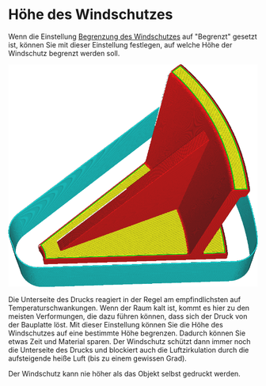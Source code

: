 Höhe des Windschutzes
====
Wenn die Einstellung [Begrenzung des Windschutzes](draft_shield_height_limitation.md) auf "Begrenzt" gesetzt ist, können Sie mit dieser Einstellung festlegen, auf welche Höhe der Windschutz begrenzt werden soll.

<!--screenshot {
"image_path": "draft_shield_height_limitation.png",
"models": [{"script": "headphone_hook.scad"}],
"camera_position": [-56, 139, 305],
"settings": {
    "draft_shield_enabled": true,
    "draft_shield_height_limitation": "limited",
    "draft_shield_height": 20
},
"colours": 32
}-->
![Der Windschutz ist auf 20 mm Höhe begrenzt.](../../../articles/images/draft_shield_height_limitation.png)

Die Unterseite des Drucks reagiert in der Regel am empfindlichsten auf Temperaturschwankungen. Wenn der Raum kalt ist, kommt es hier zu den meisten Verformungen, die dazu führen können, dass sich der Druck von der Bauplatte löst. Mit dieser Einstellung können Sie die Höhe des Windschutzes auf eine bestimmte Höhe begrenzen. Dadurch können Sie etwas Zeit und Material sparen. Der Windschutz schützt dann immer noch die Unterseite des Drucks und blockiert auch die Luftzirkulation durch die aufsteigende heiße Luft (bis zu einem gewissen Grad).

Der Windschutz kann nie höher als das Objekt selbst gedruckt werden.